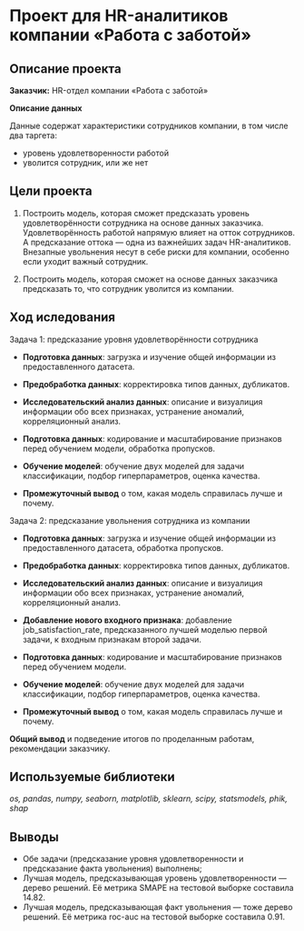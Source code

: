 # Проект для  HR-аналитиков компании «Работа с заботой»

## **Описание проекта**

**Заказчик:** HR-отдел компании «Работа с заботой»

**Описание данных** 

Данные содержат характеристики сотрудников компании, в том числе два таргета:

- уровень удовлетворенности работой
- уволится сотрудник, или же нет

## **Цели проекта**

1) Построить модель, которая сможет предсказать уровень удовлетворённости сотрудника на основе данных заказчика. Удовлетворённость работой напрямую влияет на отток сотрудников. А предсказание оттока — одна из важнейших задач HR-аналитиков. Внезапные увольнения несут в себе риски для компании, особенно если уходит важный сотрудник.

2) Построить модель, которая сможет на основе данных заказчика предсказать то, что сотрудник уволится из компании.

## **Ход иследования**

Задача 1: предсказание уровня удовлетворённости сотрудника

- **Подготовка данных**: загрузка и изучение общей информации из предоставленного датасета.

- **Предобработка данных**: корректировка типов данных, дубликатов.

- **Исследовательский анализ данных**: описание и визуалиция информации обо всех признаках, устранение аномалий, корреляционный анализ.

- **Подготовка данных**: кодирование и масштабирование признаков перед обучением модели, обработка пропусков.

- **Обучение моделей**: обучение двух моделей для задачи классификации, подбор гиперпараметров, оценка качества.

- **Промежуточный вывод** о том, какая модель справилась лучше и почему.


Задача 2: предсказание увольнения сотрудника из компании

- **Подготовка данных**: загрузка и изучение общей информации из предоставленного датасета, обработка пропусков.

- **Предобработка данных**: корректировка типов данных, дубликатов.

- **Исследовательский анализ данных**: описание и визуалиция информации обо всех признаках, устранение аномалий, корреляционный анализ.

- **Добавление нового входного признака**: добавление job_satisfaction_rate, предсказанного лучшей моделью первой задачи, к входным признакам второй задачи.

- **Подготовка данных**: кодирование и масштабирование признаков перед обучением модели.

- **Обучение моделей**: обучение двух моделей для задачи классификации, подбор гиперпараметров, оценка качества.

- **Промежуточный вывод** о том, какая модель справилась лучше и почему.

**Общий вывод** и подведение итогов по проделанным работам, рекомендации заказчику.

## Используемые библиотеки

*os, pandas, numpy, seaborn, matplotlib, sklearn, scipy, statsmodels, phik, shap*

## Выводы

- Обе задачи (предсказание уровня удовлетворенности и предсказание факта увольнения) выполнены;
- Лучшая модель, предсказывающая уровень удовлетворенности — дерево решений. Её метрика SMAPE на тестовой выборке составила 14.82.
- Лучшая модель, предсказывающая факт увольнения — тоже дерево решений. Её метрика roc-auc на тестовой выборке составила 0.91.

